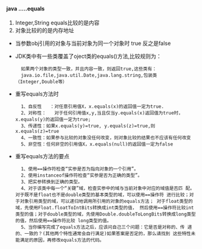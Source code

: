 #### java .....equals

1.  Integer,String equals比较的是内容
1.  对象比较的的是内存地址

* 当参数obj引用的对象与当前对象为同一个对象时 true 反之是false

* JDK类中有一些类覆盖了oject类的equals()方法,比较规则为：
 
		如果两个对象的类型一致，并且内容一致，则返回true,这些类有：
		java.io.file,java.util.Date,java.lang.string,包装类（Integer,Double等）

* 重写equals方法时   

	 	1、自反性   ：对任意引用值X，x.equals(x)的返回值一定为true.
	 	2、对称性：   对于任何引用值x,y,当且仅当y.equals(x)返回值为true时，x.equals(y)的返回值一定为true;
		3、传递性：如果x.equals(y)=true, y.equals(z)=true,则x.equals(z)=true
		4、一致性：如果参与比较的对象没任何改变，则对象比较的结果也不应该有任何改变
		5、非空性：任何非空的引用值X，x.equals(null)的返回值一定为false

* 重写equals方法的要点

		1、使用==操作符检查“实参是否为指向对象的一个引用”。 
		2、使用instanceof操作符检查“实参是否为正确的类型”。 
		3、把实参转换到正确的类型。 
		4、对于该类中每一个“关键”域，检查实参中的域与当前对象中对应的域值是否匹 配。对于既不是float也不是double类型的基本类型的域，可以使用==操作符 进行比较；对于对象引用类型的域，可以递归地调用所引用的对象的equals方法； 对于float类型的域，先使用Float.floatToIntBits转换成int类型的值， 然后使用==操作符比较int类型的值；对于double类型的域，先使用Double.doubleToLongBits转换成long类型的值，然后使用==操作符比较 long类型的值。 
		5、当你编写完成了equals方法之后，应该问自己三个问题：它是否是对称的、传 递的、一致的？(其他两个特性通常会自行满足)如果答案是否定的，那么请找到 这些特性未能满足的原因，再修改equals方法的代码。